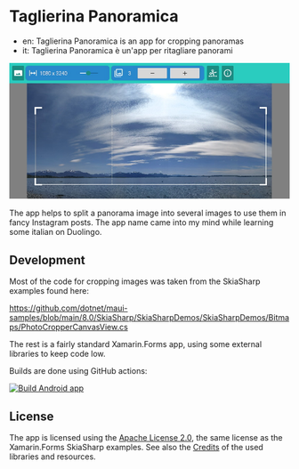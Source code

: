 # Taglierina Panoramica

- en: Taglierina Panoramica is an app for cropping panoramas
- it: Taglierina Panoramica è un'app per ritagliare panorami

![Screenshot](screenshot.jpg)

The app helps to split a panorama image into several images to use them in
fancy Instagram posts. The app name came into my mind while learning some
italian on Duolingo.

## Development

Most of the code for cropping images was taken from the SkiaSharp examples
found here:

https://github.com/dotnet/maui-samples/blob/main/8.0/SkiaSharp/SkiaSharpDemos/SkiaSharpDemos/Bitmaps/PhotoCropperCanvasView.cs

The rest is a fairly standard Xamarin.Forms app, using some external libraries
to keep code low.

Builds are done using GitHub actions:

[![Build Android app](https://github.com/vividos/TaglierinaPanoramica/actions/workflows/build-app-android.yml/badge.svg)](https://github.com/vividos/TaglierinaPanoramica/actions/workflows/build-app-android.yml)

## License

The app is licensed using the [Apache License 2.0](LICENSE), the same license
as the Xamarin.Forms SkiaSharp examples. See also the
[Credits](src/Core/Credits.md) of the used libraries and resources.
